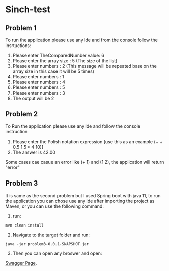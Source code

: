 # Sinch-test
## Problem 1
  To run the application please use any Ide and from the console follow the insrtuctions:
   1. Please enter TheComparedNumber value: 6
   2. Please enter the array size : 5 (The size of the list)
   3. Please enter numbers :  2 (This message will be repeated base on the array size in this case it will be 5 times)
   4. Please enter numbers :  1
   5. Please enter numbers :  4
   6. Please enter numbers :  5
   7. Please enter numbers :  3
   8. The output will be 2
## Problem 2 
To Run the application please use any Ide and follow the console instruction:
  1. Please enter the Polish notation expression   [use this as an example (+ + 0.5 1.5 * 4 10)]
  2. The answer is 42.00

Some cases cae casue an error like (+ 1) and (1 2), the application will return "error"
## Problem 3
  It is same as the second problem but I used Spring boot with java 11, to run the application you can chose use any Ide after importing the project as Maven, or you can use the following command:
  1. run: 
  ```
  mvn clean install
  ```
  2. Navigate to the target folder and run:

```
java -jar problem3-0.0.1-SNAPSHOT.jar
  ```
  3. Then you can open any broswer and open:

 [Swagger Page]([(http://localhost:8112/swagger-ui/index.html#/)]).
